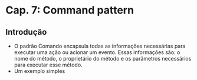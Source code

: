 # Cap. 7: Command pattern

## Introdução

- O padrão Comando encapsula todas as informações necessárias para executar uma ação ou acionar um evento. Essas informações são: o nome do método, o proprietário do método e os parãmetros necessários para executar esse método.
- Um exemplo simples
